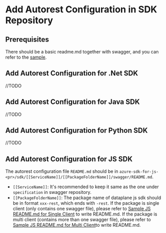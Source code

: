 # Add Autorest Configuration in SDK Repository

## Prerequisites
There should be a basic readme.md together with swagger, and you can refer to the [sample](../samplefiles-dp).

## Add Autorest Configuration for .Net SDK
//TODO

## Add Autorest Configuration for Java SDK
//TODO

## Add Autorest Configuration for Python SDK
//TODO

## Add Autorest Configuration for JS SDK
The autorest configuration file `README.md` should be in `azure-sdk-for-js-<pr>/sdk/[[ServiceName]]/[[PackageFolderName]]/swagger/README.md`.
  - `[[ServiceName]]`: It's recommended to keep it same as the one under `specification` in swagger repository.
  - `[[PackageFolderName]]`: The package name of dataplane js sdk should be in format `xxx-rest`, which ends with `-rest`.
If the package is single client (only contains one swagger file), please refer to [Sample JS README.md for Single Client](js/singleClientREADMESample.md) to write README.md.
If the package is multi client (contains more than one swagger file), please refer to [Sample JS README.md for Multi Client](js/multiClientREADMESample.md)to write README.md.